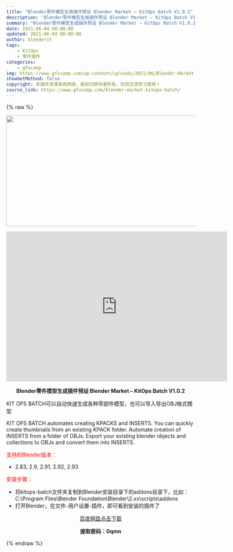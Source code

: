 ```yaml
---
title: "Blender零件模型生成插件预设 Blender Market – KitOps Batch V1.0.2"
description: "Blender零件模型生成插件预设 Blender Market – KitOps Batch V1.0.2 KIT OPS BATCH可以自动快速生成各种零部件模型，也可以导入导出OBJ格式模型 K..."
summary: "Blender零件模型生成插件预设 Blender Market – KitOps Batch V1.0.2 KIT OPS BATCH可以自动快速生成各种零部件模型，也可以导入导出OBJ格式模型 K..."
date: 2021-06-04 00:00:00
updated: 2021-06-04 00:00:00
author: blenderit
tags: 
    - KitOps
    - 零件插件
categories:
    - gfxcamp
img: https://www.gfxcamp.com/wp-content/uploads/2021/06/Blender-Market-–-KitOps-Batch-V1.0.2.jpg
showGetMethod: false
copyright: 本插件资源来自网络，版权归原作者所有，仅供交流学习使用！
source_link: https://www.gfxcamp.com/blender-market-kitops-batch/
---
```


{% raw %}
<div><p><img decoding="async" class="aligncenter size-full wp-image-95667" src="https://www.gfxcamp.com/wp-content/uploads/2021/06/Blender-Market-%E2%80%93-KitOps-Batch-V1.0.2.jpg" data-src="https://www.gfxcamp.com/wp-content/uploads/2021/06/Blender-Market-–-KitOps-Batch-V1.0.2.jpg" alt="" width="590" height="295" data-srcset="https://www.gfxcamp.com/wp-content/uploads/2021/06/Blender-Market-–-KitOps-Batch-V1.0.2.jpg 590w, https://www.gfxcamp.com/wp-content/uploads/2021/06/Blender-Market-–-KitOps-Batch-V1.0.2-150x75.jpg 150w" data-sizes="(max-width: 590px) 100vw, 590px"></p><p style="text-align: center;"><iframe loading="lazy" src="https://player.youku.com/embed/XNTE2NTA5NTQyNA==" width="590" height="400" frameborder="0" allowfullscreen="allowfullscreen"></iframe></p><p style="text-align: center;"><strong>Blender零件模型生成插件预设 Blender Market – KitOps Batch V1.0.2</strong></p><p>KIT OPS BATCH可以自动快速生成各种零部件模型，也可以导入导出OBJ格式模型</p><p>KIT OPS BATCH automates creating KPACKS and INSERTS. You can quickly create thumbnails from an existing KPACK folder. Automate creation of INSERTS from a folder of OBJs. Export your existing blender objects and collections to OBJs and convert them into INSERTS.</p><p style="text-align: left;"><span style="color: #ff0000;">支持的Blender版本：</span></p><ul>
<li style="text-align: left;">2.83, 2.9, 2.91, 2.92, 2.93</li>
</ul><p style="text-align: left;"><span style="color: #ff0000;">安装步骤：</span></p><ul>
<li>将kitops-batch文件夹复制到Blender安装目录下的addons目录下，比如：C:\Program Files\Blender Foundation\Blender\2.xx\scripts\addons</li>
<li>打开Blender，在文件-用户设置-插件，即可看到安装的插件了</li>
</ul><p style="text-align: center;"><a class="maxbutton-3 maxbutton maxbutton-baidu" target="_blank" rel="noopener" href="https://pan.baidu.com/s/1-P93ajcQUJk8gPpT5wMWvw"><span class="mb-text">百度网盘点击下载</span></a></p><p style="text-align: center;"><strong>提取密码：0qmn</strong></p></div>
<div style="display: none">gfxcamp</div>
{% endraw %}
